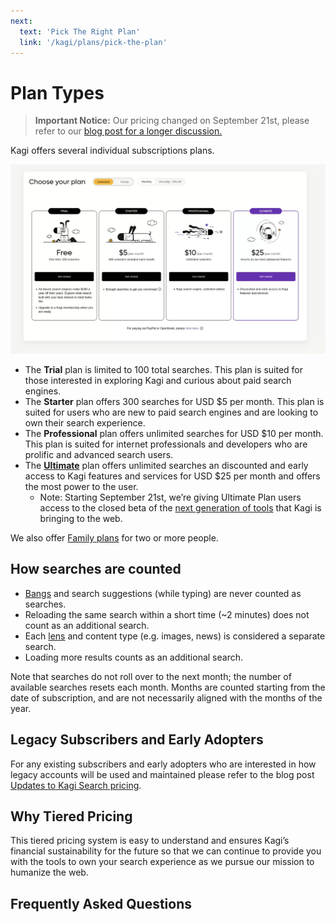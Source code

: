 ```yaml
---
next:
  text: 'Pick The Right Plan'
  link: '/kagi/plans/pick-the-plan'
---
```


# Plan Types

> **Important Notice:** Our pricing changed on September 21st, please refer to our [blog post for a longer discussion.](https://blog.kagi.com/unlimited-searches-for-10)

Kagi offers several individual subscriptions plans.

![Individual Plans](media/individual_plans.png)

* The **Trial** plan is limited to 100 total searches. This plan is suited for those interested in exploring Kagi and curious about paid search engines.  
* The **Starter** plan offers 300 searches for USD $5 per month. This plan is suited for users who are new to paid search engines and are looking to own their search experience.
* The **Professional** plan offers unlimited searches for USD $10 per month. This plan is suited for internet professionals and developers who are prolific and advanced search users.
* The [**Ultimate**](./ultimate-plan.md) plan offers unlimited searches an discounted and early access to Kagi features and services for USD $25 per month and offers the most power to the user.
  * Note: Starting September 21st, we’re giving Ultimate Plan users access to the closed beta of the [next generation of tools](../ai/assistant.md) that Kagi is bringing to the web.

We also offer [Family plans](./family-plan.md) for two or more people.

## How searches are counted

* [Bangs](../features/bangs.md) and search suggestions (while typing) are never counted as searches.
* Reloading the same search within a short time (~2 minutes) does not count as an additional search.
* Each [lens](../features/lenses.md) and content type (e.g. images, news) is considered a separate search.
* Loading more results counts as an additional search.

Note that searches do not roll over to the next month; the number of available searches resets each month. Months are counted starting from the date of subscription, and are not necessarily aligned with the months of the year.

## Legacy Subscribers and Early Adopters

For any existing subscribers and early adopters who are interested in how legacy accounts will be used and maintained please refer to the blog post [Updates to Kagi Search pricing](https://blog.kagi.com/update-kagi-search-pricing#existing).

## Why Tiered Pricing

This tiered pricing system is easy to understand and ensures Kagi’s financial sustainability for the future so that we can continue to provide you with the tools to own your search experience as we pursue our mission to humanize the web.

## Frequently Asked Questions
